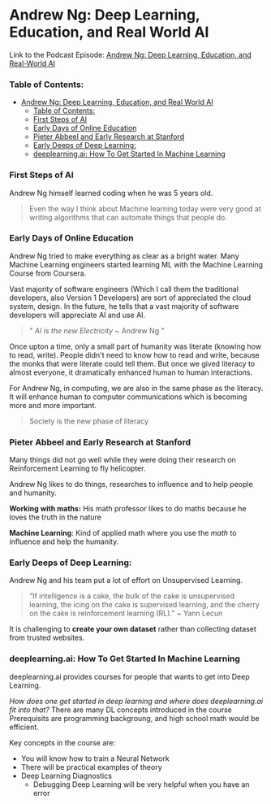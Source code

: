 # Andrew Ng: Deep Learning, Education, and Real World AI

Link to the Podcast Episode: [Andrew Ng: Deep Learning, Education, and Real-World AI](https://www.youtube.com/watch?v=0jspaMLxBig&t=14s)

### Table of Contents:
- [Andrew Ng: Deep Learning, Education, and Real World AI](#andrew-ng-deep-learning-education-and-real-world-ai)
    - [Table of Contents:](#table-of-contents)
    - [First Steps of AI](#first-steps-of-ai)
    - [Early Days of Online Education](#early-days-of-online-education)
    - [Pieter Abbeel and Early Research at Stanford](#pieter-abbeel-and-early-research-at-stanford)
    - [Early Deeps of Deep Learning:](#early-deeps-of-deep-learning)
    - [deeplearning.ai: How To Get Started In Machine Learning](#deeplearningai-how-to-get-started-in-machine-learning)

### First Steps of AI
Andrew Ng himself learned coding when he was 5 years old. 
> Even the way I think about Machine learning today were very good at writing algorithms that can automate things that people do.

### Early Days of Online Education
Andrew Ng tried to make everything as clear as a bright water.
Many Machine Learning engineers started learning ML with the Machine Learning Course from Coursera. 

Vast majority of software engineers (Which I call them the traditional developers, also Version 1 Developers) are sort of appreciated the cloud system, design. In the future, he tells that a vast majority of software developers will appreciate AI and use AI.
> "
> *AI is the new Electricity* ~ Andrew Ng
>"

Once upton a time, only a small part of humanity was literate (knowing how to read, write). People didn't need to know how to read and write, because the monks that were literate could tell them. But once we gived literacy to almost everyone, it dramatically enhanced human to human interactions. 

For Andrew Ng, in computing, we are also in the same phase as the literacy. It will enhance human to computer communications which is becoming more and more important.
> Society is the new phase of literacy


### Pieter Abbeel and Early Research at Stanford
Many things did not go well while they were doing their research on Reinforcement Learning to fly helicopter. 

Andrew Ng likes to do things, researches to influence and to help people and humanity. 

**Working with maths:** His math professor likes to do maths because he loves the truth in the nature

**Machine Learning**: Kind of applied math where you use the *math* to influence and help the humanity.

### Early Deeps of Deep Learning:
Andrew Ng and his team put a lot of effort on Unsupervised Learning.
>“If intelligence is a cake, the bulk of the cake is unsupervised learning, the icing on the cake is supervised learning, and the cherry on the cake is reinforcement learning (RL).” ~ Yann Lecun

It is challenging to **create your own dataset** rather than collecting dataset from trusted websites. 

### deeplearning.ai: How To Get Started In Machine Learning
deeplearning.ai provides courses for people that wants to get into Deep Learning.

*How does one get started in deep learning and where does deeplearning.ai fit into that?*
There are many DL concepts introduced in the course
Prerequisits are programming backgroung, and high school math would be efficient.

Key concepts in the course are:
* You will know how to train a Neural Network
* There will be practical examples of theory
* Deep Learning Diagnostics
  * Debugging Deep Learning will be very helpful when you have an error
